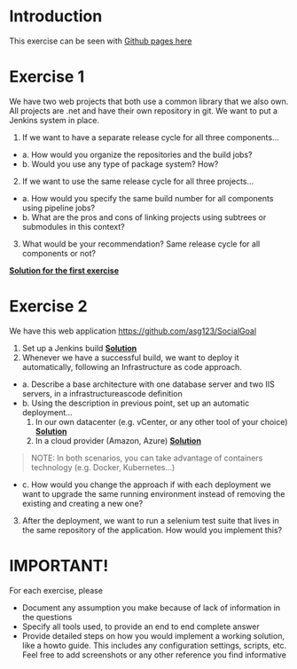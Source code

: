 # Introduction

This exercise can be seen with [Github pages here](https://guillemsola.github.io/DevOps-Exercise/)

# Exercise 1
We have two web projects that both use a common library that we also own. All projects are .net and have their own repository in git. We want to put a Jenkins system in place.

1. If we want to have a separate release cycle for all three components…
  - a. How would you organize the repositories and the build jobs?
  - b. Would you use any type of package system? How?
2. If we want to use the same release cycle for all three projects…
  - a. How would you specify the same build number for all components using pipeline jobs?
  - b. What are the pros and cons of linking projects using subtrees or submodules in this context?
3. What would be your recommendation? Same release cycle for all components or not?

**[Solution for the first exercise](Exercise_1.md)**

# Exercise 2
We have this web application https://github.com/asg123/SocialGoal
1. Set up a Jenkins build **[Solution](Exercise_21.md)**
2. Whenever we have a successful build, we want to deploy it automatically, following an Infrastructure as code approach.
  - a. Describe a base architecture with one database server and two IIS servers, in a infrastructureascode definition
  - b. Using the description in previous point, set up an automatic deployment...
    1. In our own datacenter (e.g. vCenter, or any other tool of your choice) **[Solution](Exercise_22bi.md)**
    2. In a cloud provider (Amazon, Azure) **[Solution](Exercise_22bii.md)**

> NOTE: In both scenarios, you can take advantage of containers technology (e.g. Docker, Kubernetes...)

  - c. How would you change the approach if with each deployment we want to upgrade the same running environment instead of removing the existing and creating a new one?

3. After the deployment, we want to run a selenium test suite that lives in the same repository of the application. How would you implement this?

# IMPORTANT!
For each exercise, please
  - Document any assumption you make because of lack of information in the questions
  - Specify all tools used, to provide an end to end complete answer
  - Provide detailed steps on how you would implement a working solution, like a howto guide. This includes any configuration settings, scripts, etc. Feel free to add screenshots or any other reference you find informative
